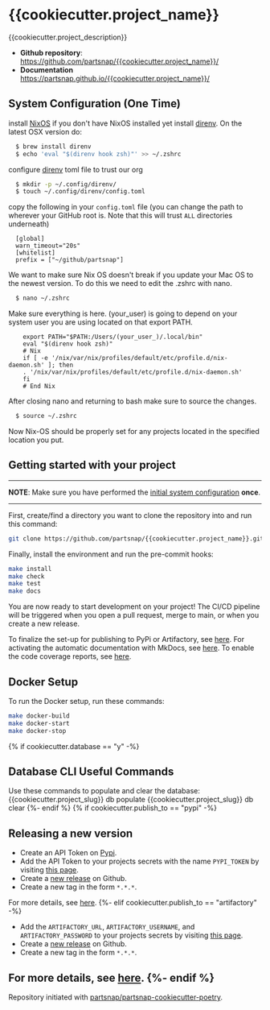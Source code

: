 # {{cookiecutter.project_name}}

<!-- Uncomment and **UPDATE** the following links to integrate documentation status for Read the Docs and Testspace. -->
<!-- [![Documentation Status](https://readthedocs.com/projects/partsnap-llc-{{cookiecutter.project_name}}/badge/?version=latest&token=fbd35572c635fc26d72e64f71a1b36006f1d65c3a70a5fa09bcfdfabc64da3d4)](https://partsnap-llc-partsnap-cookiecutter-poetry.readthedocs-hosted.com/en/latest/?badge=latest) -->
<!-- [![Space Metric](https://partsnap.testspace.com/spaces/276170/badge?token=61b8e588504e74168bfe61130177943269d116ee)](https://partsnap.testspace.com/spaces/276170?utm_campaign=metric&utm_medium=referral&utm_source=badge "Test Cases") -->
<!-- [![Space Metric](https://partsnap.testspace.com/spaces/276170/metrics/616814/badge?token=c8134493abfdc1f719ecc94703e37e77d778b63f)](https://partsnap.testspace.com/spaces/276170/current/Code%20Coverage?utm_campaign=metric&utm_medium=referral&utm_source=badge "Code Coverage (lines)") -->
<!-- [![Space Metric](https://partsnap.testspace.com/spaces/276170/metrics/616813/badge?token=ed02f64788f25309f24a951cf3cae40e97c41487)](https://partsnap.testspace.com/spaces/276170/current/Code%20Coverage?utm_campaign=metric&utm_medium=referral&utm_source=badge "Code Coverage (branches)") -->

{{cookiecutter.project_description}}

- **Github repository**: <https://github.com/partsnap/{{cookiecutter.project_name}}/>
- **Documentation** <https://partsnap.github.io/{{cookiecutter.project_name}}/>

## System Configuration (One Time)

install [NixOS](https://nixos.org/) if you don't have NixOS installed yet
install [direnv](https://direnv.net/). On the latest OSX version do:

```bash
  $ brew install direnv
  $ echo 'eval "$(direnv hook zsh)"' >> ~/.zshrc
```

configure [direnv](https://direnv.net/man/direnv.toml.1.html) toml file to trust our org

```bash
  $ mkdir -p ~/.config/direnv/
  $ touch ~/.config/direnv/config.toml
```

copy the following in your `config.toml` file (you can change the path to wherever your GitHub root is. Note that this will trust `ALL` directories underneath)

```
  [global]
  warn_timeout="20s"
  [whitelist]
  prefix = ["~/github/partsnap"]
```

We want to make sure Nix OS doesn't break if you update your Mac OS to the newest version.
To do this we need to edit the .zshrc with nano.

```bash
  $ nano ~/.zshrc
```

Make sure everything is here. (your_user) is going to depend on your system user you are using located on that export PATH.

```
    export PATH="$PATH:/Users/(your_user_)/.local/bin"
    eval "$(direnv hook zsh)"
    # Nix
    if [ -e '/nix/var/nix/profiles/default/etc/profile.d/nix-daemon.sh' ]; then
    . '/nix/var/nix/profiles/default/etc/profile.d/nix-daemon.sh'
    fi
    # End Nix
```

After closing nano and returning to bash make sure to source the changes.

```bash
  $ source ~/.zshrc
```

Now Nix-OS should be properly set for any projects located in the specified location you put.

## Getting started with your project

---

**NOTE**: Make sure you have performed the
[initial system configuration](#system-configuration-one-time) **once**.

---

First, create/find a directory you want to clone the repository into and run this command:

```bash
git clone https://github.com/partsnap/{{cookiecutter.project_name}}.git
```

Finally, install the environment and run the pre-commit hooks:

```bash
make install
make check
make test
make docs
```

You are now ready to start development on your project!
The CI/CD pipeline will be triggered when you open a pull request, merge to main, or when you create a new release.

To finalize the set-up for publishing to PyPi or Artifactory, see [here](https://fpgmaas.github.io/cookiecutter-poetry/features/publishing/#set-up-for-pypi).
For activating the automatic documentation with MkDocs, see [here](https://fpgmaas.github.io/cookiecutter-poetry/features/mkdocs/#enabling-the-documentation-on-github).
To enable the code coverage reports, see [here](https://fpgmaas.github.io/cookiecutter-poetry/features/codecov/).

## Docker Setup

To run the Docker setup, run these commands:

```bash
make docker-build
make docker-start
make docker-stop
```

{% if cookiecutter.database == "y" -%}
## Database CLI Useful Commands

Use these commands to populate and clear the database:
{{cookiecutter.project_slug}} db populate
{{cookiecutter.project_slug}} db clear
{%- endif %}
{% if cookiecutter.publish_to == "pypi" -%}
## Releasing a new version

- Create an API Token on [Pypi](https://pypi.org/).
- Add the API Token to your projects secrets with the name `PYPI_TOKEN` by visiting [this page](https://github.com/partsnap/{{cookiecutter.project_name}}/settings/secrets/actions/new).
- Create a [new release](https://github.com/partsnap/{{cookiecutter.project_name}}/releases/new) on Github.
- Create a new tag in the form `*.*.*`.

For more details, see [here](https://fpgmaas.github.io/cookiecutter-poetry/features/cicd/#how-to-trigger-a-release).
{%- elif cookiecutter.publish_to == "artifactory" -%}

- Add the `ARTIFACTORY_URL`, `ARTIFACTORY_USERNAME`, and `ARTIFACTORY_PASSWORD` to your projects secrets by visiting [this page](https://github.com/partsnap/{{cookiecutter.project_name}}/settings/secrets/actions/new).
- Create a [new release](https://github.com/partsnap/{{cookiecutter.project_name}}/releases/new) on Github.
- Create a new tag in the form `*.*.*`.

For more details, see [here](https://fpgmaas.github.io/cookiecutter-poetry/features/cicd/#how-to-trigger-a-release).
{%- endif %}
---

Repository initiated with [partsnap/partsnap-cookiecutter-poetry](https://github.com/partsnap/partsnap-cookiecutter-poetry).
